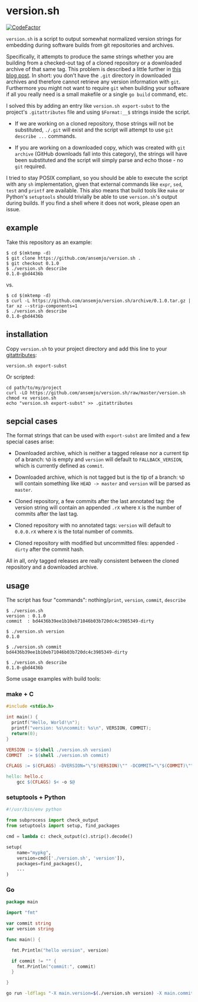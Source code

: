 # version.sh

[![CodeFactor](https://www.codefactor.io/repository/github/ansemjo/version.sh/badge)](https://www.codefactor.io/repository/github/ansemjo/version.sh)

`version.sh` is a script to output somewhat normalized version strings for embedding during software
builds from git repositories and archives.

Specifically, it attempts to produce the same strings whether you are building from a checked-out
tag of a cloned repository or a downloaded archive of that same tag. This problem is described a
little further in
[this blog post](https://semjonov.de/post/2018-10/commit-hash-replacement-in-git-archives/). In
short: you don't have the `.git` directory in downloaded archives and therefore cannot retrieve any
version information with `git`. Furthermore you might not want to require `git` when building your
software if all you really need is a small makefile or a single `go build` command, etc.

I solved this by adding an entry like `version.sh export-subst` to the project's `.gitattributes`
file and using `$Format:__$` strings inside the script.

- If we are working on a cloned repository, those strings will not be substituted, `./.git` will
  exist and the script will attempt to use `git describe ...` commands.

- If you are working on a downloaded copy, which was created with `git archive` (GitHub downloads
  fall into this category), the strings will have been substituted and the script will simply parse
  and echo those - no `git` required.

I tried to stay POSIX compliant, so you should be able to execute the script with any `sh`
implementation, given that external commands like `expr`, `sed`, `test` and `printf` are available.
This also means that build tools like `make` or Python's `setuptools` should trivially be able to
use `version.sh`'s output during builds. If you find a shell where it does not work, please open an
issue.

## example

Take this repository as an example:

```
$ cd $(mktemp -d)
$ git clone https://github.com/ansemjo/version.sh .
$ git checkout 0.1.0
$ ./version.sh describe
0.1.0-gbd4436b
```

vs.

```
$ cd $(mktemp -d)
$ curl -L https://github.com/ansemjo/version.sh/archive/0.1.0.tar.gz | tar xz --strip-components=1
$ ./version.sh describe
0.1.0-gbd4436b
```

## installation

Copy `version.sh` to your project directory and add this line to your
[gitattributes](https://git-scm.com/docs/gitattributes):

```
version.sh export-subst
```

Or scripted:

```
cd path/to/my/project
curl -LO https://github.com/ansemjo/version.sh/raw/master/version.sh
chmod +x version.sh
echo "version.sh export-subst" >> .gitattributes
```

## sepcial cases

The format strings that can be used with `export-subst` are limited and a few special cases arise:

- Downloaded archive, which is neither a tagged release nor a current tip of a branch: `%D` is empty
  and `version` will default to `FALLBACK_VERSION`, which is currently defined as `commit`.

- Downloaded archive, which is not tagged but is the tip of a branch: `%D` will contain something
  like `HEAD -> master` and `version` will be parsed as `master`.

- Cloned repository, a few commits after the last annotated tag: the version string will contain an
  appended `.rX` where `X` is the number of commits after the last tag.

- Cloned repository with no annotated tags: `version` will default to `0.0.0.rX` where `X` is the
  total number of commits.

- Cloned repository with modified but uncommitted files: appended `-dirty` after the commit hash.

All in all, only tagged releases are really consistent between the cloned repository and a
downloaded archive.

## usage

The script has four "commands": nothing/`print`, `version`, `commit`, `describe`

```
$ ./version.sh
version : 0.1.0
commit  : bd4436b39ee1b10eb71046b03b720dc4c3985349-dirty

$ ./version.sh version
0.1.0

$ ./version.sh commit
bd4436b39ee1b10eb71046b03b720dc4c3985349-dirty

$ ./version.sh describe
0.1.0-gbd4436b
```

Some usage examples with build tools:

### make + C

```c
#include <stdio.h>

int main() {
  printf("Hello, World!\n");
  printf("version: %s\ncommit: %s\n", VERSION, COMMIT);
  return(0);
}
```

```makefile
VERSION := $(shell ./version.sh version)
COMMIT  := $(shell ./version.sh commit)

CFLAGS := $(CFLAGS) -DVERSION="\"$(VERSION)\"" -DCOMMIT="\"$(COMMIT)\""

hello: hello.c
	gcc $(CFLAGS) $< -o $@
```

### setuptools + Python

```python
#!/usr/bin/env python

from subprocess import check_output
from setuptools import setup, find_packages

cmd = lambda c: check_output(c).strip().decode()

setup(
    name="mypkg",
    version=cmd(['./version.sh', 'version']),
    packages=find_packages(),
    ...
)
```

### Go

```go
package main

import "fmt"

var commit string
var version string

func main() {

  fmt.Println("hello version", version)

  if commit != "" {
    fmt.Println("commit:", commit)
  }

}
```

```sh
go run -ldflags "-X main.version=$(./version.sh version) -X main.commit=$(./version.sh commit)" hello.go
```
